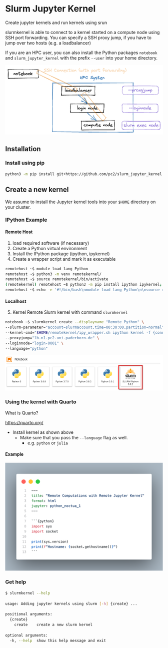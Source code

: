 # Slurm Jupyter Kernel

Create jupyter kernels and run kernels using srun

slurmkernel is able to connect to a kernel started on a compute node using SSH port forwarding.
You can specify a SSH proxy jump, if you have to jump over two hosts (e.g. a loadbalancer)

If you are an HPC user, you can also install the Python packages `notebook` and `slurm_jupyter_kernel` with the prefix `--user` into your home directory.

![How it works](imgs/how_it_works.png)

## Installation

### Install using pip

```bash
python3 -m pip install git+https://github.com/pc2/slurm_jupyter_kernel.git@remote_execution
```

## Create a new kernel

We assume to install the Jupyter kernel tools into your `$HOME` directory on your cluster.

### IPython Example

#### Remote Host

1. load required software (if necessary)
2. Create a Python virtual environment
3. Install the IPython package (ipython, ipykernel)
4. Create a wrapper script and mark it as executable

```bash
remotehost ~$ module load lang Python
remotehost ~$ python3 -m venv remotekernel/
remotehost ~$ source remotekernel/bin/activate
(remotekernel) remotehost ~$ python3 -m pip install ipython ipykernel; deactivate
remotehost ~$ echo -e '#!/bin/bash\nmodule load lang Python\n\nsource remotekernel/bin/activate\n"$@"' > remotekernel/ipy_wrapper.sh && chmod +x remotekernel/ipy_wrapper.sh
```

#### Localhost

5. Kernel Remote Slurm kernel with command `slurmkernel`

```bash
notebook ~$ slurmkernel create --displayname "Remote Python" \
--slurm-parameter="account=slurmaccount,time=00:30:00,partition=normal" \
--kernel-cmd="$HOME/remotekernel/ipy_wrapper.sh ipython kernel -f {connection_file}" \
--proxyjump="lb.n1.pc2.uni-paderborn.de" \
--loginnode="login-0001" \
--language="python"
```

![Example](imgs/example.png)

### Using the kernel with Quarto

What is Quarto?

https://quarto.org/

* Install kernel as shown above 
  *  Make sure that you pass the `--language` flag as well.
     *  e.g. `python` or `julia`

#### Example
<img src="imgs/quarto_example.png" width="600">

### Get help

```bash
$ slurmkernel --help

usage: Adding jupyter kernels using slurm [-h] {create} ...

positional arguments:
  {create}
    create    create a new slurm kernel

optional arguments:
  -h, --help  show this help message and exit

```